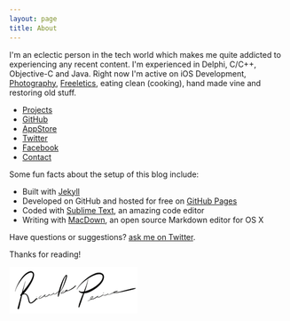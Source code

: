 ```yaml
---
layout: page
title: About
---
```

<p class="message">
I'm an eclectic person in the tech world which makes me quite addicted to experiencing any recent content. I'm experienced in Delphi, C/C++, Objective-C and Java. Right now I'm active on iOS Development, <a href="http://500px.com/ricardopereiraw" target="_blanc">Photography</a>, <a href="https://www.freeletics.com/en" target="_blanc">Freeletics</a>, eating clean (cooking), hand made vine and restoring old stuff.
</p>

* [Projects](http://ricardopereira.eu)
* [GitHub](https://github.com/ricardopereira)
* [AppStore](https://itunes.apple.com/us/artist/ricardo-pereira/id805143344)
* [Twitter](https://twitter.com/ricardopereiraw)
* [Facebook](https://www.facebook.com/ricardopereira.eu)
* [Contact](mailto:m@ricardopereira.eu)

Some fun facts about the setup of this blog include:

* Built with [Jekyll](http://jekyllrb.com)
* Developed on GitHub and hosted for free on [GitHub Pages](https://pages.github.com)
* Coded with [Sublime Text](http://sublimetext.com), an amazing code editor
* Writing with [MacDown](http://macdown.uranusjr.com), an open source Markdown editor for OS X

Have questions or suggestions? [ask me on Twitter](https://twitter.com/ricardopereiraw).

Thanks for reading!

![Ricardo Pereira](/public/img/signature.png)